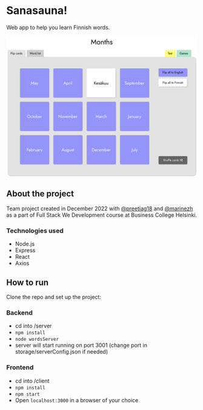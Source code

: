# Sanasauna!

Web app to help you learn Finnish words.

![Screenshot](screenshot_topic.png)

## About the project

Team project created in December 2022 with [@preetiag18](https://github.com/preetiag18) and [@marinezh](https://github.com/marinezh) as a part of Full Stack We Development course at Business College Helsinki.

### Technologies used

- Node.js
- Express
- React
- Axios

## How to run

Clone the repo and set up the project:

### Backend

- cd into /server
- `npm install`
- `node wordsServer`
- server will start running on port 3001 (change port in storage/serverConfig.json if needed)

### Frontend

- cd into /client
- `npm install`
- `npm start`
- Open `localhost:3000` in a browser of your choice
